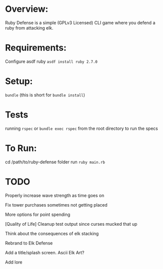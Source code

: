 # Overview:

Ruby Defense is a simple (GPLv3 Licensed) CLI game where you defend a ruby from
attacking elk.



# Requirements:

Configure asdf ruby
`asdf install ruby 2.7.0`

# Setup:
`bundle` (this is short for `bundle install`)

# Tests
running `rspec` or `bundle exec rspec` from the root directory to run the specs

# To Run:
cd /path/to/ruby-defense folder
run `ruby main.rb`

# TODO
Properly increase wave strength as time goes on

Fix tower purchases sometimes not getting placed

More options for point spending

[Quality of Life] Cleanup test output since curses mucked that up

Think about the consequences of elk stacking

Rebrand to Elk Defense

Add a title/splash screen. Ascii Elk Art?

Add lore
